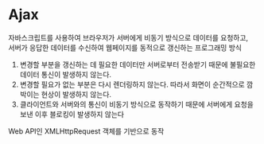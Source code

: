 # Ajax

자바스크립트를 사용하여 브라우저가 서버에게 비동기 방식으로 데이터를 요청하고,  
서버가 응답한 데이터를 수신하여 웹페이지를 동적으로 갱신하는 프로그래밍 방식

1. 변경할 부분을 갱신하는 데 필요한 데이터만 서버로부터 전송받기 때문에 불필요한 데이터 통신이 발생하지 않는다.
2. 변경할 필요가 없는 부분은 다시 렌더링하지 않는다. 따라서 화면이 순간적으로 깜박이는 현상이 발생하지 않는다.
3. 클라이언트와 서버와의 통신이 비동기 방식으로 동작하기 때문에 서버에게 요청을 보낸 이후 블로킹이 발생하지 않는다

Web API인 XMLHttpRequest 객체를 기반으로 동작
